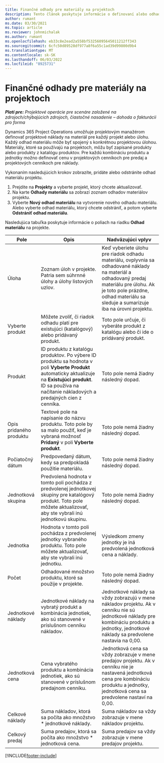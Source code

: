 ```yaml
---
title: Finančné odhady pre materiály na projektoch
description: Tento článok poskytuje informácie o definovaní alebo odhade materiálov založených na projekte.
author: rumant
ms.date: 03/30/2021
ms.topic: article
ms.reviewer: johnmichalak
ms.author: rumant
ms.openlocfilehash: eb33c8e2ead2a558bf53256095645011212ff343
ms.sourcegitcommit: 6cfc50d89528df977a8f6a55c1ad39d99800d9b4
ms.translationtype: MT
ms.contentlocale: sk-SK
ms.lasthandoff: 06/03/2022
ms.locfileid: "8925731"
---
```

# <a name="financial-estimates-for-materials-on-projects"></a>Finančné odhady pre materiály na projektoch

_**Platí pre:** Projektové operácie pre scenáre založené na zdrojoch/chýbajúcich zdrojoch, čiastočné nasadenie – dohoda o fakturácii pro forma_

Dynamics 365 Project Operations umožňuje projektovým manažérom definovať projektové náklady na materiál pre každý projekt alebo úlohu. Každý odhad materiálu môže byť spojený s konkrétnou projektovou úlohou. Materiály, ktoré sa používajú na projektoch, môžu byť zapísané produkty alebo produkty z katalógu produktov. Pre každú kombináciu produktu a jednotky možno definovať cenu v projektových cenníkoch pre predaj a projektových cenníkoch pre náklady.  

Vykonaním nasledujúcich krokov zobrazíte, pridáte alebo odstránite odhad materiálu projektu.

1. Prejdite na **Projekty** a vyberte projekt, ktorý chcete aktualizovať.
2. Na karte **Odhady materiálu** sa zobrazí zoznam odhadov materiálov projektu.
3. Vyberte **Nový odhad materiálu** na vytvorenie nového odhadu materiálu. Alebo vyberte odhad materiálu, ktorý chcete odstrániť, a potom vyberte **Odstrániť odhad materiálu**.

Nasledujúca tabuľka poskytuje informácie o poliach na riadku **Odhad materiálu** na projekte. 

| **Pole** | **Opis** | **Nadväzujúci vplyv** |
| --- | --- | --- |
| Úloha | Zoznam úloh v projekte. Patria sem súhrnné úlohy a úlohy listových uzlov. | Keď vyberiete úlohu pre riadok odhadu materiálu, ovplyvnia sa odhadované náklady na materiál a odhadovaný predaj materiálu pre úlohu. Ak je toto pole prázdne, odhad materiálu sa sleduje a sumarizuje iba na úrovni projektu. |
| Vyberte produkt |  Môžete zvoliť, či riadok odhadu platí pre existujúci (katalógový) alebo pridávaný produkt. | Toto pole určuje, či vyberáte produkt z katalógu alebo či ide o pridávaný produkt. |
| Produkt | ID produktu z katalógu produktov. Po výbere ID produktu sa hodnota v poli **Vyberte Produkt** automaticky aktualizuje na **Existujúci produkt**. ID sa používa na načítanie nákladových a predajných cien z cenníka. | Toto pole nemá žiadny následný dopad. |
| Opis pridaného produktu | Textové pole na napísanie do názvu produktu. Toto pole by sa malo použiť, keď je vybraná možnosť **Pridaný** v poli **Vyberte produkt**.| Toto pole nemá žiadny následný dopad. |
| Počiatočný dátum | Predpovedaný dátum, kedy sa predpokladá použitie materiálu. | Toto pole nemá žiadny následný dopad. |
| Jednotková skupina | Predvolená hodnota v tomto poli pochádza z predvolenej jednotkovej skupiny pre katalógový produkt. Toto pole môžete aktualizovať, aby ste vybrali inú jednotkovú skupinu. | Toto pole nemá žiadny následný dopad. |
| Jednotka | Hodnota v tomto poli pochádza z predvolenej jednotky vybraného produktu. Toto pole môžete aktualizovať, aby ste vybrali inú jednotku. | Výsledkom zmeny jednotky je iná predvolená jednotková cena a náklady. |
| Počet | Odhadované množstvo produktu, ktoré sa použije v projekte. | Toto pole nemá žiadny následný dopad. |
| Jednotkové náklady | Jednotkové náklady na vybratý produkt a kombinácia jednotiek, ako sú stanovené v príslušnom cenníku nákladov. | Jednotkové náklady sa vždy zobrazujú v mene nákladov projektu. Ak v cenníku nie sú jednotkové náklady pre kombináciu produktu a jednotky, jednotkové náklady sa predvolene nastavia na 0,00. |
| Jednotková cena | Cena vybratého produktu a kombinácia jednotiek, ako sú stanovené v príslušnom predajnom cenníku. | Jednotková cena sa vždy zobrazuje v mene predajov projektu. Ak v cenníku nie je nastavená jednotková cena pre kombináciu produktu a jednotky, jednotková cena sa predvolene nastaví na 0,00.|
| Celkové náklady | Suma nákladov, ktorá sa počíta ako množstvo \* jednotkové náklady.| Suma nákladov sa vždy zobrazuje v mene nákladov projektu. |
| Celkový predaj | Suma predajov, ktorá sa počíta ako množstvo \* jednotková cena. | Suma predajov sa vždy zobrazuje v mene predajov projektu. |


[!INCLUDE[footer-include](../includes/footer-banner.md)]

